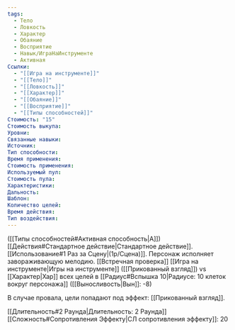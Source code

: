 ```yaml
---
tags:
  - Тело
  - Ловкость
  - Характер
  - Обаяние
  - Восприятие
  - Навык/ИграНаИнструменте
  - Активная
Ссылки:
  - "[[Игра на инструменте]]"
  - "[[Тело]]"
  - "[[Ловкость]]"
  - "[[Характер]]"
  - "[[Обаяние]]"
  - "[[Восприятие]]"
  - "[[Типы способностей]]"
Стоимость: "15"
Стоимость выкупа:
Уровни:
Связанные навыки:
Источник:
Тип способности:
Время применения:
Стоимость применения:
Используемый пул:
Стоимость пула:
Характеристики:
Дальность:
Шаблон:
Количество целей:
Время действия:
Тип воздействия:
---
```

([[Типы способностей#Активная способность|А]]) [[Действия#Стандартное действие|Стандартное действие]]. [[Использование#1 Раз за Сцену|(1р/Сцена)]]. Персонаж исполняет завораживающую мелодию. [[Встречная проверка]] [[Игра на инструменте|Игры на инструменте]] ([[Прикованный взгляд]]) vs [[Характер|Хар]] всех целей в [[Радиус#Вспышка 10|Радиусе: 10 клеток вокруг персонажа]] ([[Выносливость|Вын]]: -8)

В случае провала, цели попадают под эффект: [[Прикованный взгляд]]. 

[[Длительность#2 Раунда|Длительность: 2 Раунда]] 
[[Сложность#Cопротивления Эффекту|СЛ сопротивления эффекту]]: 20